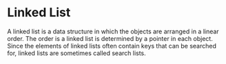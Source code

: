 # Linked List

A linked list is a data structure in which the objects are arranged in a linear order. The order is a linked list is determined by a pointer in each object. Since the elements of linked lists often contain keys that can be searched for, linked lists are sometimes called search lists.